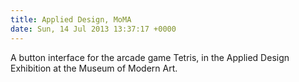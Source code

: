 ```yaml
---
title: Applied Design, MoMA
date: Sun, 14 Jul 2013 13:37:17 +0000
---
```

A button interface for the arcade game Tetris, in the Applied Design Exhibition at the Museum of Modern Art.